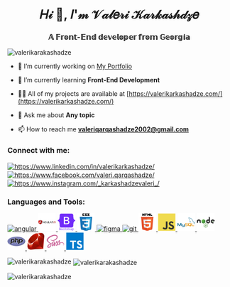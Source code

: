 <h1 align="center">𝐻𝒾 👋, 𝐼'𝓂 𝒱𝒶𝓁𝑒𝓇𝒾   𝒦𝒶𝓇𝓀𝒶𝓈𝒽𝒹𝓏𝑒</h1>
<h3 align="center">𝔸 𝔽𝕣𝕠𝕟𝕥-𝔼𝕟𝕕 𝕕𝕖𝕧𝕖𝕝𝕠𝕡𝕖𝕣 𝕗𝕣𝕠𝕞 𝔾𝕖𝕠𝕣𝕘𝕚𝕒</h3>

<p align="left"> <img src="https://komarev.com/ghpvc/?username=valerikarakashadze&label=Profile%20views&color=0e75b6&style=flat" alt="valerikarakashadze" /> </p>

- 🔭 I’m currently working on [My Portfolio](https://valerikarkashadze.com/)

- 🌱 I’m currently learning **Front-End Development**

- 👨‍💻 All of my projects are available at [https://valerikarkashadze.com/](https://valerikarkashadze.com/)

- 💬 Ask me about **Any topic**

- 📫 How to reach me **valeriqarqashadze2002@gmail.com**

<h3 align="left">Connect with me:</h3>
<p align="left">
<a href="https://linkedin.com/in/https://www.linkedin.com/in/valerikarkashadze/" target="blank"><img align="center" src="https://raw.githubusercontent.com/rahuldkjain/github-profile-readme-generator/master/src/images/icons/Social/linked-in-alt.svg" alt="https://www.linkedin.com/in/valerikarkashadze/" height="30" width="40" /></a>
<a href="https://fb.com/https://www.facebook.com/valeri.qarqashadze/" target="blank"><img align="center" src="https://raw.githubusercontent.com/rahuldkjain/github-profile-readme-generator/master/src/images/icons/Social/facebook.svg" alt="https://www.facebook.com/valeri.qarqashadze/" height="30" width="40" /></a>
<a href="https://instagram.com/https://www.instagram.com/_karkashadzevaleri_/" target="blank"><img align="center" src="https://raw.githubusercontent.com/rahuldkjain/github-profile-readme-generator/master/src/images/icons/Social/instagram.svg" alt="https://www.instagram.com/_karkashadzevaleri_/" height="30" width="40" /></a>
</p>

<h3 align="left">Languages and Tools:</h3>
<p align="left"> <a href="https://angular.io" target="_blank" rel="noreferrer"> <img src="https://angular.io/assets/images/logos/angular/angular.svg" alt="angular" width="40" height="40"/> </a> <a href="https://angular.io" target="_blank" rel="noreferrer"> <img src="https://raw.githubusercontent.com/devicons/devicon/master/icons/angularjs/angularjs-original-wordmark.svg" alt="angularjs" width="40" height="40"/> </a> <a href="https://getbootstrap.com" target="_blank" rel="noreferrer"> <img src="https://raw.githubusercontent.com/devicons/devicon/master/icons/bootstrap/bootstrap-plain-wordmark.svg" alt="bootstrap" width="40" height="40"/> </a> <a href="https://www.w3schools.com/css/" target="_blank" rel="noreferrer"> <img src="https://raw.githubusercontent.com/devicons/devicon/master/icons/css3/css3-original-wordmark.svg" alt="css3" width="40" height="40"/> </a> <a href="https://www.figma.com/" target="_blank" rel="noreferrer"> <img src="https://www.vectorlogo.zone/logos/figma/figma-icon.svg" alt="figma" width="40" height="40"/> </a> <a href="https://git-scm.com/" target="_blank" rel="noreferrer"> <img src="https://www.vectorlogo.zone/logos/git-scm/git-scm-icon.svg" alt="git" width="40" height="40"/> </a> <a href="https://www.w3.org/html/" target="_blank" rel="noreferrer"> <img src="https://raw.githubusercontent.com/devicons/devicon/master/icons/html5/html5-original-wordmark.svg" alt="html5" width="40" height="40"/> </a> <a href="https://developer.mozilla.org/en-US/docs/Web/JavaScript" target="_blank" rel="noreferrer"> <img src="https://raw.githubusercontent.com/devicons/devicon/master/icons/javascript/javascript-original.svg" alt="javascript" width="40" height="40"/> </a> <a href="https://www.mysql.com/" target="_blank" rel="noreferrer"> <img src="https://raw.githubusercontent.com/devicons/devicon/master/icons/mysql/mysql-original-wordmark.svg" alt="mysql" width="40" height="40"/> </a> <a href="https://nodejs.org" target="_blank" rel="noreferrer"> <img src="https://raw.githubusercontent.com/devicons/devicon/master/icons/nodejs/nodejs-original-wordmark.svg" alt="nodejs" width="40" height="40"/> </a> <a href="https://www.php.net" target="_blank" rel="noreferrer"> <img src="https://raw.githubusercontent.com/devicons/devicon/master/icons/php/php-original.svg" alt="php" width="40" height="40"/> </a> <a href="https://www.ruby-lang.org/en/" target="_blank" rel="noreferrer"> <img src="https://raw.githubusercontent.com/devicons/devicon/master/icons/ruby/ruby-original.svg" alt="ruby" width="40" height="40"/> </a> <a href="https://sass-lang.com" target="_blank" rel="noreferrer"> <img src="https://raw.githubusercontent.com/devicons/devicon/master/icons/sass/sass-original.svg" alt="sass" width="40" height="40"/> </a> <a href="https://www.typescriptlang.org/" target="_blank" rel="noreferrer"> <img src="https://raw.githubusercontent.com/devicons/devicon/master/icons/typescript/typescript-original.svg" alt="typescript" width="40" height="40"/> </a> </p>

<p><img align="left" src="https://github-readme-stats.vercel.app/api/top-langs?username=valerikarakashadze&show_icons=true&locale=en&layout=compact" alt="valerikarakashadze" /></p>

<p>&nbsp;<img align="center" src="https://github-readme-stats.vercel.app/api?username=valerikarakashadze&show_icons=true&locale=en" alt="valerikarakashadze" /></p>

<p><img align="center" src="https://github-readme-streak-stats.herokuapp.com/?user=valerikarakashadze&" alt="valerikarakashadze" /></p>
